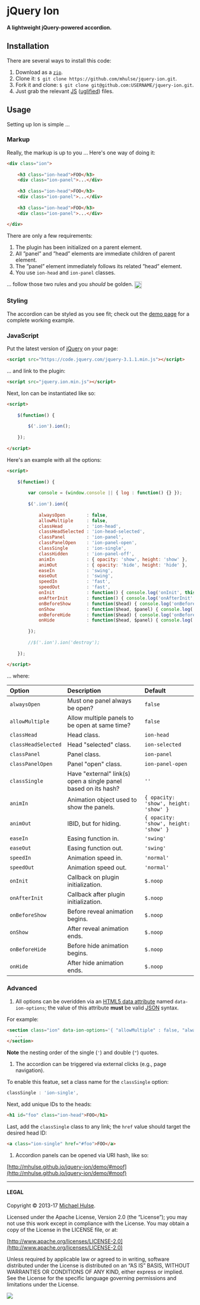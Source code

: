 # jQuery Ion

**A lightweight jQuery-powered accordion.**

## Installation

There are several ways to install this code:

1. Download as a [`zip`](https://github.com/mhulse/jquery-ion/archive/master.zip).
1. Clone it: `$ git clone https://github.com/mhulse/jquery-ion.git`.
1. Fork it and clone: `$ git clone git@github.com:USERNAME/jquery-ion.git`.
1. Just grab the relevant [JS](jquery.ion.js) ([uglified](jquery.ion.min.js)) files.

## Usage

Setting up Ion is simple ...

### Markup

Really, the markup is up to you ... Here's one way of doing it:

```html
<div class="ion">
	
	<h3 class="ion-head">FOO</h3>
	<div class="ion-panel">...</div>
	
	<h3 class="ion-head">FOO</h3>
	<div class="ion-panel">...</div>
	
	<h3 class="ion-head">FOO</h3>
	<div class="ion-panel">...</div>
	
</div>
```

There are only a few requirements:

1. The plugin has been initialized on a parent element.
1. All ”panel” and ”head” elements are immediate children of parent element.
1. The ”panel” element immediately follows its related ”head” element.
1. You use `ion-head` and `ion-panel` classes.

... follow those two rules and you _should_ be golden. <img width="20" height="20" align="absmiddle" src="https://github.global.ssl.fastly.net/images/icons/emoji/moneybag.png" alt=":moneybag:" title=":moneybag:" class="emoji">

### Styling

The accordion can be styled as you see fit; check out the [demo page](demo/) for a complete working example.

### JavaScript

Put the latest version of [jQuery](http://jquery.com/) on your page:

```html
<script src="https://code.jquery.com/jquery-3.1.1.min.js"></script>
```

... and link to the plugin:

```html
<script src="jquery.ion.min.js"></script>
```

Next, Ion can be instantiated like so:

```html
<script>
	
	$(function() {
		
		$('.ion').ion();
		
	});
	
</script>
```

Here's an example with all the options:

```html
<script>
	
	$(function() {
		
		var console = (window.console || { log : function() {} });
		
		$('.ion').ion({
			
			alwaysOpen        : false,
			allowMultiple     : false,
			classHead         : 'ion-head',
			classHeadSelected : 'ion-head-selected',
			classPanel        : 'ion-panel',
			classPanelOpen    : 'ion-panel-open',
			classSingle       : 'ion-single',
			classHidden       : 'ion-panel-off',
			animIn            : { opacity: 'show', height: 'show' },
			animOut           : { opacity: 'hide', height: 'hide' },
			easeIn            : 'swing',
			easeOut           : 'swing',
			speedIn           : 'fast',
			speedOut          : 'fast',
			onInit            : function() { console.log('onInit', this) },
			onAfterInit       : function() { console.log('onAfterInit', this) },
			onBeforeShow      : function($head) { console.log('onBeforeShow', this, $head) },
			onShow            : function($head, $panel) { console.log('onShow', this, $head, $panel) },
			onBeforeHide      : function($head) { console.log('onBeforeHide', this, $head) },
			onHide            : function($head, $panel) { console.log('onHide', this, $head, $panel) }
			
		});
		
		//$('.ion').ion('destroy');
		
	});
	
</script>
```

… where:

Option | Description | Default
:-- | :-- | :--
`alwaysOpen` | Must one panel always be open? | `false`
`allowMultiple` | Allow multiple panels to be open at same time? | `false`
`classHead` | Head class. | `ion-head`
`classHeadSelected` | Head "selected" class. | `ion-selected`
`classPanel` | Panel class. | `ion-panel`
`classPanelOpen` | Panel "open" class. | `ion-panel-open`
`classSingle` | Have "external" link(s) open a single panel based on its hash? | `''`
`animIn` |  Animation object used to show the panels. | `{ opacity: 'show', height: 'show' }`
`animOut` | IBID, but for hiding. | `{ opacity: 'show', height: 'show' }`
`easeIn` | Easing function in. | `'swing'`
`easeOut` | Easing function out. | `'swing'`
`speedIn` | Animation speed in. | `'normal'`
`speedOut` | Animation speed out. | `'normal'`
`onInit` | Callback on plugin initialization. | `$.noop`
`onAfterInit` | Callback after plugin initialization. | `$.noop`
`onBeforeShow` | Before reveal animation begins. | `$.noop`
`onShow` | After reveal animation ends. | `$.noop`
`onBeforeHide` | Before hide animation begins. | `$.noop`
`onHide` | After hide animation ends. | `$.noop`

### Advanced

1. All options can be overidden via an [HTML5 data attribute](https://developer.mozilla.org/en-US/docs/Web/Guide/HTML/Using_data_attributes) named `data-ion-options`; the value of this attribute **must** be valid [JSON](http://json.org/) syntax.

 For example:

 ```html
 <section class="ion" data-ion-options='{ "allowMultiple" : false, "alwaysOpen" : true }'>
 	...
 </section>
 ```

 **Note** the nesting order of the single (`'`) and double (`"`) quotes.

1. The accordion can be triggered via external clicks (e.g., page navigation).

 To enable this featue, set a class name for the `classSingle` option:

 ```js
 classSingle : 'ion-single',
 ```

 Next, add unique IDs to the heads:

 ```html
 <h1 id="foo" class="ion-head">FOO</h1>
 ```

 Last, add the `classSingle` class to any link; the `href` value should target the desired head ID:

 ```html
 <a class="ion-single" href="#foo">FOO</a>
 ```

1. Accordion panels can be opened via URI hash, like so:

 [http://mhulse.github.io/jquery-ion/demo/#moof](http://mhulse.github.io/jquery-ion/demo/#moof)

---

#### LEGAL

Copyright © 2013-17 [Michael Hulse](http://mky.io).

Licensed under the Apache License, Version 2.0 (the “License”); you may not use this work except in compliance with the License. You may obtain a copy of the License in the LICENSE file, or at:

[http://www.apache.org/licenses/LICENSE-2.0](http://www.apache.org/licenses/LICENSE-2.0)

Unless required by applicable law or agreed to in writing, software distributed under the License is distributed on an “AS IS” BASIS, WITHOUT WARRANTIES OR CONDITIONS OF ANY KIND, either express or implied. See the License for the specific language governing permissions and limitations under the License.

<img src="https://github.global.ssl.fastly.net/images/icons/emoji/octocat.png">
